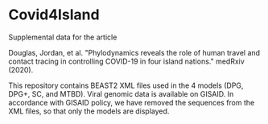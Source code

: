# Covid4Island



Supplemental data for the article 

Douglas, Jordan, et al. "Phylodynamics reveals the role of human travel and contact tracing in controlling COVID-19 in four island nations." medRxiv (2020).





This repository contains BEAST2 XML files used in the 4 models (DPG, DPG+, SC, and MTBD).
Viral genomic data is available on GISAID.
In accordance with GISAID policy, we have removed the sequences from the XML files, so that only the models are displayed.






